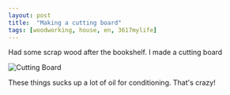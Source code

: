 ```yaml
---
layout: post
title:  "Making a cutting board"
tags: [woodworking, house, en, 3617mylife]
---
```




Had some scrap wood after the bookshelf. I made a cutting board

![Cutting Board](/blog/data/documents/woodworking/2019-12-cuttingboard/20191231_185033.jpg )

These things sucks up a lot of oil for conditioning. That's crazy!
